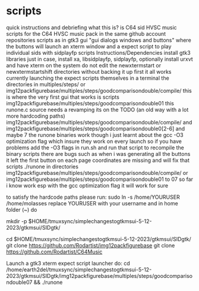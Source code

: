 # scripts
quick instructions and debriefing
what this is? is
C64 sid HVSC music scripts for the C64 HVSC music pack in the same github account repositories
scripts as in gtk3 gui "gui dialogs windows and buttons" where the buttons will launch an xterm window and a expect script to play individual sids with sidplayfp
scripts
Instructions/Dependencies
install gtk3 libraries just in case, install xa, libsidplayfp, sidplayfp, optionally install urxvt and have xterm on the system
do not edit the newxtermstart or newxtermstartshift directories without backing it up first it all works currently launching the expect scripts themselves in a terminal
the directories in multiples/steps/ or img12packfigurebase/multiples/steps/goodcomparisondouble/compile/ this is where the very first gui that works is
scripts
img12packfigurebase/multiples/steps/goodcomparisondouble01 this runone.c source needs a revamping its on the TODO (an old way with a lot more hardcoding paths)
img12packfigurebase/multiples/steps/goodcomparisondouble/compile/ and img12packfigurebase/multiples/steps/goodcomparisondouble0[2-6] and maybe 7 the runone binaries work though i just learnt about the gcc -O3 optimization flag which insure they work on every launch so if you have problems add the -O3 flags in run.sh and run that script to recompile the binary
scripts
there are bugs such as when i was generating all the buttons it left the first button on each page coordinates are missing and will fix that
scripts
./runone in directories img12packfigurebase/multiples/steps/goodcomparisondouble/compile/ or img12packfigurebase/multiples/steps/goodcomparisondouble01 to 07 so far i know work esp with the gcc optimization flag it will work for sure

to satisfy the hardcode paths please run: 
sudo ln -s /home/YOURUSER /home/molasses replace YOURUSER with your username
and in home folder (~) do 

mkdir -p $HOME/tmuxsync/simplechangestogtkmsui-5-12-2023/gtkmsui/SIDgtk/

cd $HOME/tmuxsync/simplechangestogtkmsui-5-12-2023/gtkmsui/SIDgtk/
git clone https://github.com/Rodartist/img12packfigurebase
git clone https://github.com/Rodartist/C64Music

Launch a gtk3 xterm expect script launcher do:
cd /home/earth2del/tmuxsync/simplechangestogtkmsui-5-12-2023/gtkmsui/SIDgtk/img12packfigurebase/multiples/steps/goodcomparisondouble07 && ./runone
